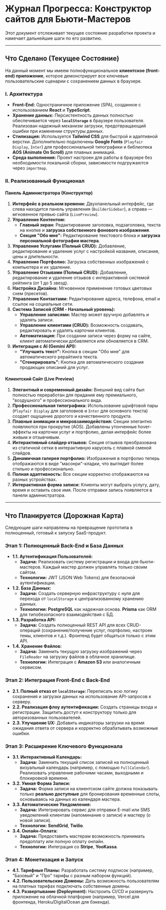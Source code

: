 # Журнал Прогресса: Конструктор сайтов для Бьюти-Мастеров

Этот документ отслеживает текущее состояние разработки проекта и намечает дальнейшие шаги по его развитию.

---

## Что Сделано (Текущее Состояние)

На данный момент мы имеем полнофункциональное **клиентское (front-end) приложение**, которое демонстрирует все ключевые пользовательские сценарии с сохранением данных в браузере.

### I. Архитектура

*   **Front-End:** Одностраничное приложение (SPA), созданное с использованием **React** и **TypeScript**.
*   **Хранение данных:** Персистентность данных полностью обеспечивается через **`localStorage`** в браузере пользователя. Реализован надежный механизм загрузки, предотвращающий ошибки при изменении структуры данных.
*   **Стилизация:** Используется **Tailwind CSS** для быстрой и адаптивной верстки. Дополнительно подключены **Google Fonts** (`Playfair Display`, `Inter`) для профессиональной типографики и библиотека **AOS (Animate On Scroll)** для плавных анимаций.
*   **Среда выполнения:** Проект настроен для работы в браузере без необходимости локальной сборки, зависимости подгружаются через `importmap`.

### II. Реализованный Функционал

#### Панель Администратора (Конструктор)

1.  **Интерфейс в реальном времени:** Двухпанельный интерфейс, где слева находится панель управления (`BuilderSidebar`), а справа — мгновенное превью сайта (`LivePreview`).
2.  **Управление Контентом:**
    *   **Главный экран:** Редактирование заголовка, подзаголовка, текста на кнопке и **загрузка собственного фонового изображения**.
    *   **Секция "Обо мне":** Редактирование текстового блока и **загрузка персональной фотографии мастера**.
3.  **Управление Услугами (Полный CRUD):** Добавление, редактирование и удаление услуг с настройкой названия, описания, цены и длительности.
4.  **Управление Портфолио:** Загрузка собственных изображений с компьютера и их удаление.
5.  **Управление Отзывами (Полный CRUD):** Добавление, редактирование и удаление отзывов с интерактивной системой рейтинга (от 1 до 5 звезд).
6.  **Настройка Дизайна:** Мгновенное применение готовых цветовых схем (пресетов).
7.  **Управление Контактами:** Редактирование адреса, телефона, email и ссылок на социальные сети.
8.  **Система Записей (CRM - Начальный уровень):**
    *   **Управление записями:** Мастер может вручную добавлять и удалять записи.
    *   **Управление клиентами (CRUD):** Возможность создавать, редактировать и удалять карточки клиентов.
    *   **Автоматизация:** При создании записи через форму на сайте, клиент автоматически добавляется или обновляется в CRM.
9.  **Интеграция с AI (Gemini API):**
    *   **"Улучшить текст":** Кнопка в секции "Обо мне" для автоматического рерайтинга текста.
    *   **"Сгенерировать":** Кнопка для автоматического создания продающих описаний для услуг.

#### Клиентский Сайт (Live Preview)

1.  **Элегантный и современный дизайн:** Внешний вид сайта был полностью переработан для придания ему премиального, "воздушного" и профессионального вида.
2.  **Профессиональная типографика:** Использование шрифтовой пары (`Playfair Display` для заголовков и `Inter` для основного текста) создает ощущение дорогого и качественного продукта.
3.  **Плавные анимации и микровзаимодействия:** Секции элегантно появляются при прокрутке (AOS). Добавлены утонченные hover-эффекты на карточки услуг и портфолио, делая интерфейс более живым и отзывчивым.
4.  **Интерактивный слайдер отзывов:** Секция отзывов преобразована из статичной сетки в интерактивную карусель с плавной сменой слайдов.
5.  **Динамичная галерея портфолио:** Изображения в портфолио теперь отображаются в виде "масонри"-кладки, что выглядит более стильно и профессионально.
6.  **Полная адаптивность:** Все секции корректно отображаются на разных устройствах.
7.  **Интерактивная форма записи:** Клиенты могут выбрать услугу, дату, время и оставить свое имя. После отправки запись появляется в панели администратора.

---

## Что Планируется (Дорожная Карта)

Следующие шаги направлены на превращение прототипа в полноценный, готовый к запуску SaaS-продукт.

### Этап 1: Полноценный Back-End и База Данных

*   **1.1. Аутентификация Пользователей:**
    *   **Задача:** Реализовать систему регистрации и входа для бьюти-мастеров. Каждый мастер должен управлять только своим сайтом.
    *   **Технологии:** JWT (JSON Web Tokens) для безопасной аутентификации.
*   **1.2. База Данных:**
    *   **Задача:** Создать серверную инфраструктуру с нуля для перехода от `localStorage` к централизованному хранению данных.
    *   **Технологии:** **PostgreSQL** как надежная основа. **Prisma** как ORM для типобезопасного взаимодействия с БД.
*   **1.3. Разработка API:**
    *   **Задача:** Создать полноценный REST API для всех CRUD-операций (сохранение/получение услуг, портфолио, настроек темы, клиентов и т.д.). Фронтенд будет общаться только с этим API.
*   **1.4. Хранение Файлов:**
    *   **Задача:** Заменить текущую загрузку изображений через `FileReader` на загрузку файлов в облачное хранилище.
    *   **Технологии:** Интеграция с **Amazon S3** или аналогичным сервисом.

### Этап 2: Интеграция Front-End с Back-End

*   **2.1. Полный отказ от `localStorage`:** Переписать всю логику сохранения и загрузки данных на использование API-запросов к серверу.
*   **2.2. Реализация флоу аутентификации:** Создать страницы входа и регистрации. Защитить доступ к конструктору только для авторизованных пользователей.
*   **2.3. Улучшение UX:** Добавить индикаторы загрузки на время ожидания ответа от сервера и корректно обрабатывать возможные ошибки.

### Этап 3: Расширение Ключевого Функционала

*   **3.1. Интерактивный Календарь:**
    *   **Задача:** Заменить текущий список записей на полноценный визуальный календарь (например, с помощью `FullCalendar`). Реализовать управление рабочими часами, выходными и блокировкой времени.
*   **3.2. Умная Форма Записи:**
    *   **Задача:** Форма записи на клиентском сайте должна показывать только **реально доступные** для бронирования временные слоты, основываясь на данных из календаря мастера.
*   **3.3. Автоматические Уведомления:**
    *   **Задача:** Интегрировать сервис для отправки E-mail или SMS уведомлений клиентам (напоминание о записи) и мастеру (о новой записи).
    *   **Технологии:** **SendGrid**, **Twilio**.
*   **3.4. Онлайн-Оплата:**
    *   **Задача:** Предоставить мастерам возможность принимать предоплату или полную оплату онлайн.
    *   **Технологии:** Интеграция со **Stripe**, **YooKassa**.

### Этап 4: Монетизация и Запуск

*   **4.1. Тарифные Планы:** Разработать систему подписок (например, "Базовый" и "Про" тарифы с разным набором функций).
*   **4.2. Пользовательские Домены:** Дать возможность пользователям на платных тарифах подключать собственные домены.
*   **4.3. Развертывание (Deployment):** Настроить CI/CD и развернуть приложение на облачной платформе (например, Vercel для фронтенда, Heroku/DigitalOcean для бэкенда).
